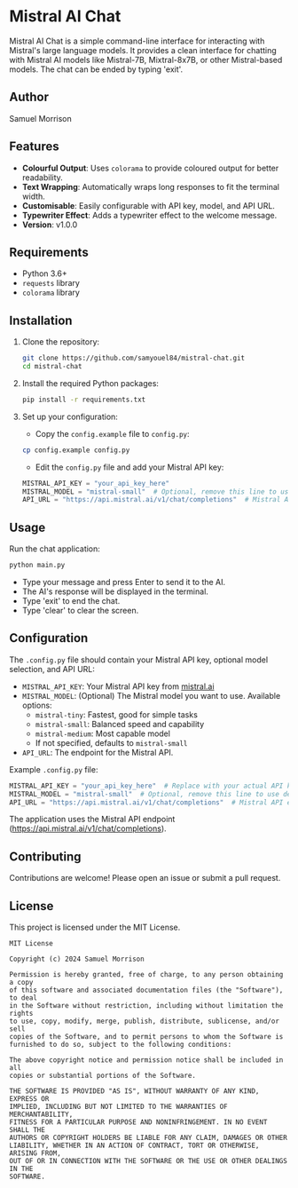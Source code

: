 # Mistral AI Chat

Mistral AI Chat is a simple command-line interface for interacting with Mistral's large language models. It provides a clean interface for chatting with Mistral AI models like Mistral-7B, Mixtral-8x7B, or other Mistral-based models. The chat can be ended by typing 'exit'.

## Author

Samuel Morrison

## Features

- **Colourful Output**: Uses `colorama` to provide coloured output for better readability.
- **Text Wrapping**: Automatically wraps long responses to fit the terminal width.
- **Customisable**: Easily configurable with API key, model, and API URL.
- **Typewriter Effect**: Adds a typewriter effect to the welcome message.
- **Version**: v1.0.0

## Requirements

- Python 3.6+
- `requests` library
- `colorama` library

## Installation

1. Clone the repository:
    ```sh
    git clone https://github.com/samyouel84/mistral-chat.git
    cd mistral-chat
    ```

2. Install the required Python packages:
    ```sh
    pip install -r requirements.txt
    ```

3. Set up your configuration:
    - Copy the `config.example` file to `config.py`:
    ```sh
    cp config.example config.py
    ```
    - Edit the `config.py` file and add your Mistral API key:
    ```python
    MISTRAL_API_KEY = "your_api_key_here"
    MISTRAL_MODEL = "mistral-small"  # Optional, remove this line to use default model
    API_URL = "https://api.mistral.ai/v1/chat/completions"  # Mistral API endpoint
    ```

## Usage

Run the chat application:
```sh
python main.py
```

- Type your message and press Enter to send it to the AI.
- The AI's response will be displayed in the terminal.
- Type 'exit' to end the chat.
- Type 'clear' to clear the screen.

## Configuration

The `.config.py` file should contain your Mistral API key, optional model selection, and API URL:

- `MISTRAL_API_KEY`: Your Mistral API key from [mistral.ai](https://mistral.ai/en)
- `MISTRAL_MODEL`: (Optional) The Mistral model you want to use. Available options:
  - `mistral-tiny`: Fastest, good for simple tasks
  - `mistral-small`: Balanced speed and capability
  - `mistral-medium`: Most capable model
  - If not specified, defaults to `mistral-small`
- `API_URL`: The endpoint for the Mistral API.

Example `.config.py` file:
```python
MISTRAL_API_KEY = "your_api_key_here"  # Replace with your actual API key
MISTRAL_MODEL = "mistral-small"  # Optional, remove this line to use default model
API_URL = "https://api.mistral.ai/v1/chat/completions"  # Mistral API endpoint
```

The application uses the Mistral API endpoint (https://api.mistral.ai/v1/chat/completions).

## Contributing

Contributions are welcome! Please open an issue or submit a pull request.

## License

This project is licensed under the MIT License.

```
MIT License

Copyright (c) 2024 Samuel Morrison

Permission is hereby granted, free of charge, to any person obtaining a copy
of this software and associated documentation files (the "Software"), to deal
in the Software without restriction, including without limitation the rights
to use, copy, modify, merge, publish, distribute, sublicense, and/or sell
copies of the Software, and to permit persons to whom the Software is
furnished to do so, subject to the following conditions:

The above copyright notice and permission notice shall be included in all
copies or substantial portions of the Software.

THE SOFTWARE IS PROVIDED "AS IS", WITHOUT WARRANTY OF ANY KIND, EXPRESS OR
IMPLIED, INCLUDING BUT NOT LIMITED TO THE WARRANTIES OF MERCHANTABILITY,
FITNESS FOR A PARTICULAR PURPOSE AND NONINFRINGEMENT. IN NO EVENT SHALL THE
AUTHORS OR COPYRIGHT HOLDERS BE LIABLE FOR ANY CLAIM, DAMAGES OR OTHER
LIABILITY, WHETHER IN AN ACTION OF CONTRACT, TORT OR OTHERWISE, ARISING FROM,
OUT OF OR IN CONNECTION WITH THE SOFTWARE OR THE USE OR OTHER DEALINGS IN THE
SOFTWARE.


